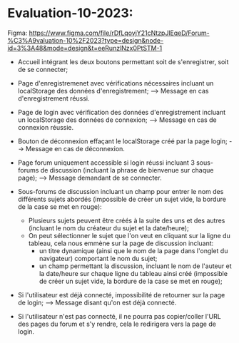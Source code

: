 # Evaluation-10-2023:

Figma: https://www.figma.com/file/rDfLqovjY21cNtzpJlEqeD/Forum-%C3%A9valuation-10%2F2023?type=design&node-id=3%3A48&mode=design&t=eeRunzlNzx0PtSTM-1

- Accueil intégrant les deux boutons permettant soit de s'enregistrer, soit de se connecter;

- Page d'enregistremenet avec vérifications nécessaires incluant un localStorage des données d'enregistrement; --> Message en cas d'enregistrement réussi.

- Page de login avec vérification des données d'enregistrement incluant un localStorage des données de connexion; --> Message en cas de connexion réussie.

- Bouton de déconnexion effaçant le localStorage créé par la page login; --> Message en cas de déconnexion.

- Page forum uniquement accessible si login réussi incluant 3 sous-forums de discussion (incluant la phrase de bienvenue sur chaque page); --> Message demandant de se connecter.

- Sous-forums de discussion incluant un champ pour entrer le nom des différents sujets abordés (impossible de créer un sujet vide, la bordure de la case se met en rouge):
  - Plusieurs sujets peuvent être créés à la suite des uns et des autres (incluant le nom du créateur du sujet et la date/heure);
  - On peut sélectionner le sujet que l'on veut en cliquant sur la ligne du tableau, cela nous emmène sur la page de discussion incluant:
      - un titre dynamique (ainsi que le nom de la page dans l'onglet du navigateur) comportant le nom du sujet;
      - un champ permettant la discussion, incluant le nom de l'auteur et la date/heure sur chaque ligne du tableau ainsi créé (impossible de créer un sujet vide, la bordure de la case se met en rouge);

- Si l'utilisateur est déjà connecté, impossibilité de retourner sur la page de login; --> Message disant qu'on est déjà connecté.
- Si l'utilisateur n'est pas connecté, il ne pourra pas copier/coller l'URL des pages du forum et s'y rendre, cela le redirigera vers la page de login.
